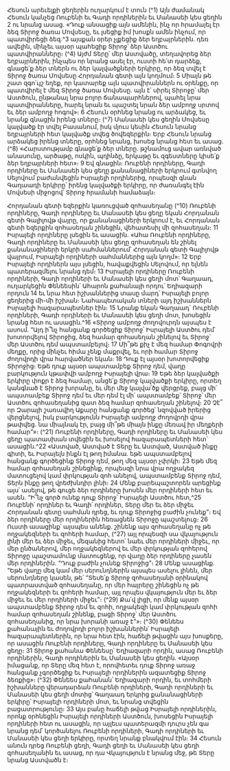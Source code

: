 
Հեսուն արեւելքի ցեղերին ուղարկում է տուն
(^1) Այն ժամանակ Հեսուն կանչեց Ռուբենի եւ Գադի որդիներին եւ Մանասեի կես ցեղին 2 ու նրանց ասաց. «Դուք
անսացիք այն ամենին, ինչ որ հրամայել էր ձեզ Տիրոջ ծառա Մովսեսը, եւ լսեցիք իմ խոսքն ամեն ինչում, որ պատվիրեցի
ձեզ.^3 այսքան օրեր չլքեցիք ձեր եղբայրներին. դեռ ավելին, մինչեւ այսօր պահեցիք Տիրոջ՝ ձեր Աստծու պատվիրանները։
(^4) Այժմ Տերը՝ մեր Աստվածը, տեղավորեց ձեր եղբայրներին, ինչպես որ նրանց ասել էր, ուստի հե՛տ դարձեք, գնացե՛ք ձեր
տներն ու ձեր կալվածքների երկիրը, որ ձեզ տվել է Տիրոջ ծառա Մովսեսը Հորդանան գետի այն կողմում։ 5 Միայն թե
շատ զգո՛ւյշ եղեք, որ կատարեք այն պատվիրաններն ու օրենքը, որ պատվիրել է մեզ Տիրոջ ծառա Մովսեսը. այն է՝ սիրել
Տիրոջը՝ մեր Աստծուն, ընթանալ նրա բոլոր ճանապարհներով, պահել նրա պատվիրանները, հարել նրան եւ պաշտել
նրան ձեր ամբողջ սրտով եւ ձեր ամբողջ հոգով»։ 6 Հեսուն օրհնեց նրանց ու արձակեց, եւ նրանք գնացին իրենց տները։
(^7) Մանասեի կես ցեղին Մովսեսը կալվածք էր տվել Բասանում, իսկ մյուս կեսին Հեսուն նրանց եղբայրների հետ
կալվածք տվեց ծովեզերքին։ Երբ Հեսուն նրանց արձակեց իրենց տները, օրհնեց նրանց, խոսեց նրանց հետ եւ ասաց.
(^8) «Հարստությամբ գնացե՛ք ձեր տները. թշնամուց ավար առնված անասունը, արծաթը, ոսկին, պղինձը, երկաթը եւ
զգեստները կիսե՛ք ձեր եղբայրների հետ»։ 9 Եվ գնացին։ Ռուբենի որդիները, Գադի որդիները եւ Մանասեի կես ցեղը
քանանացիների երկրում գտնվող Սելովում բաժանվեցին Իսրայելի որդիներից, որպեսզի գնան Գաղաադի երկիրը՝
իրենց կալվածքի երկիրը, որ ժառանգել էին Մովսեսի միջոցով՝ Տիրոջ հրամանի համաձայն։


Հորդանան գետի եզերքին կառուցված զոհասեղանը
(^10) Ռուբենի որդիները, Գադի որդիները եւ Մանասեի կես ցեղը եկան Հորդանան գետի Գալիլովթ վայրը, որ
քանանացիների երկրում է, եւ Հորդանան գետի եզերքին զոհասեղան շինեցին, վեհատեսիլ մի զոհասեղան։ 11 Իսրայելի
որդիները լսեցին եւ ասացին. «Ահա Ռուբենի որդիները, Գադի որդիները եւ Մանասեի կես ցեղը զոհասեղան են շինել
քանանացիների երկրի սահմաններում՝ Հորդանան գետի Գալիլովթ վայրում, Իսրայելի որդիների սահմաններից այն
կողմ»։ 12 Երբ Իսրայելի որդիներն այս լսեցին, հավաքվեցին Սելովում, որ ելնեն պատերազմելու նրանց դեմ։ 13 Իսրայելի
որդիները Ռուբենի որդիների, Գադի որդիների եւ Մանասեի կես ցեղի մոտ՝ Գաղաադ, ուղարկեցին Փենեեսին՝ Ահարոն
քահանայի որդու՝ Եղիազարի որդուն 14 եւ նրա հետ իշխաններից տասը մարդ՝ Իսրայելի բոլոր ցեղերից մի-մի իշխան։
Նահապետական տների այդ իշխաններն Իսրայելի հազարապետներ էին։ 15 Նրանք եկան Գաղաադ՝ Ռուբենի որդիների,
Գադի որդիների եւ Մանասեի կես ցեղի մոտ, խոսեցին նրանց հետ ու ասացին.^16 «Տիրոջ ամբողջ ժողովուրդն այսպես է
ասում. “Այդ ի՞նչ հանցանք գործեցիք Տիրոջ՝ Իսրայելի Աստծու դեմ՝ խոտորվելով Տիրոջից, ձեզ համար զոհասեղան
շինելով եւ Տիրոջ՝ մեր Աստծու դեմ ապստամբելով։ 17 Մի՞թե քիչ է մեզ համար Փոգովրի մեղքը, որից մինչեւ հիմա չենք
մաքրվել, եւ որի համար Տիրոջ ժողովրդի վրա հարվածներ եկան։ 18 Դուք էլ այսօր խոտորվեցիք Տիրոջից։ Եթե դուք այսօր
ապստամբեք Տիրոջ դեմ, վաղը բարկություն կթափվի ամբողջ Իսրայելի վրա։ 19 Եթե ձեր կալվածքի երկիրը փոքր է ձեզ
համար, անցե՛ք Տիրոջ կալվածքի երկիրը, որտեղ կանգնած է Տիրոջ խորանը, եւ մեր մեջ կալվա՛ծք վերցրեք, բայց մի՛
ապստամբեք Տիրոջ դեմ եւ մեր դեմ էլ մի՛ ապստամբեք՝ Տիրոջ՝ մեր Աստծու զոհասեղանից զատ ձեզ համար զոհասեղան
շինելով։ 20 Չէ՞ որ Զարայի շառավիղ Աքարը հանցանք գործեց՝ նզովված իրերից վերցնելով, իսկ բարկությունն Իսրայելի
ամբողջ ժողովրդի վրա թափվեց. նա միայնակ էր, բայց մի՞թե միայն ինքը մեռավ իր մեղքերի համար”»։
(^21) Ռուբենի որդիները, Գադի որդիները եւ Մանասեի կես ցեղը պատասխան տվեցին եւ խոսելով հազարապետների
հետ՝ ասացին.^22 «Աստված, Աստված է Տերը եւ Աստված, Աստված ինքը գիտի, եւ Իսրայելն ինքն էլ թող իմանա. եթե
ապստամբելով հանցանք գործեցինք Տիրոջ դեմ, թող մեզ այսօր չփրկի։ 23 Եթե մեզ համար զոհասեղան շինեցինք,
որպեսզի նրա վրա ողջակեզ մատուցելով կամ փրկության զոհ անելով, ապստամբենք Տիրոջ դեմ, Տերն ինքը թող
վրեժխնդիր լինի։ 24 Մենք բարեպաշտորեն արեցինք այս՝ ասելով, թե գուցե ձեր որդիները խոսեն մեր որդիների հետ եւ
ասեն. “Ի՞նչ գործ ունեք դուք Տիրոջ՝ Իսրայելի Աստծու հետ,^25 Ռուբենի՛ որդիներ եւ Գադի՛ որդիներ, Տերը մեր եւ ձեր
միջեւ Հորդանան գետը սահման դրեց, եւ դուք Տիրոջից բաժին չունեք”։ Եվ ձեր որդիները մեր որդիներին հեռացնեն
Տիրոջը պաշտելուց։ 26 Ուստի ասացինք՝ այսպես անենք. շինենք այս զոհասեղանը ոչ թե ողջակեզների եւ զոհերի համար,
(^27) այլ որպեսզի սա վկայություն լինի մեր եւ ձեր միջեւ, մեզանից հետո՝ նաեւ մեր որդիների միջեւ, որ մեր ընծաներով, մեր
ողջակեզներով եւ մեր փրկության զոհերով Տիրոջը պաշտամունք մատուցենք, որ վաղը ձեր որդիները չասեն մեր
որդիներին. “Դուք բաժին չունեք Տիրոջից”։ 28 Մենք ասացինք. “Եթե վաղը մեզ կամ մեր սերունդներին այսպես ասելու
լինեն, մեր սերունդները կասեն, թե՝ “Տեսե՛ք Տիրոջ զոհասեղանի օրինակով պատրաստված զոհասեղանը, որ մեր
հայրերը շինեցին ոչ թե ողջակեզների եւ զոհերի համար, այլ որպես վկայություն մեր եւ ձեր միջեւ եւ մեր որդիների միջեւ”։
(^29) Քա՛վ լիցի, որ մենք այսօր ապստամբենք Տիրոջ դեմ եւ զոհի, ողջակեզի կամ փրկության զոհի համար զոհասեղան
շինենք, բացի Տիրոջ՝ մեր Աստծու զոհասեղանից, որ նրա խորանի առաջ է”»։
(^30) Փենեես քահանային եւ ժողովրդի բոլոր իշխաններին՝ Իսրայելի հազարապետներին, որ նրա հետ էին, հաճելի
թվացին այս խոսքերը, որ ասացին Ռուբենի որդիները, Գադի որդիները եւ Մանասեի կես ցեղը։ 31 Տիրոջ քահանա
Փենեեսը՝ Եղիազարի որդին, ասաց Ռուբենի որդիներին, Գադի որդիներին եւ Մանասեի կես ցեղին. «Այսօր իմացանք,
որ Տերը մեզ հետ է, որովհետեւ դուք Տիրոջ առաջ հանցանք չգործեցիք եւ Իսրայելի որդիներին ազատեցիք Տիրոջ
ձեռքից»։
(^32) Փենեես քահանան՝ Եղիազարի որդին, եւ տոհմերի իշխանները վերադարձան Ռուբենի որդիների, Գադի որդիների
եւ Մանասեի կես ցեղի մոտից՝ Գաղաադ երկրից քանանացիների երկիրը՝ Իսրայելի որդիների մոտ, եւ նրանց տվեցին
բացատրությունը։ 33 Այս բանը հաճելի թվաց Իսրայելի որդիներին, որոնք օրհնեցին Իսրայելի որդիների Աստծուն,
խոսեցին Իսրայելի որդիների հետ ու ասացին, որ այլեւս պատերազմի դուրս չեն գա նրանց դեմ՝ կործանելու Ռուբենի
որդիների, Գադի որդիների եւ Մանասեի կես ցեղի երկիրը, որտեղ նրանք բնակվում էին։ 34 Հեսուն անուն դրեց Ռուբենի
ցեղի, Գադի ցեղի եւ Մանասեի կես ցեղի զոհասեղանին եւ ասաց, որ դա Վկայություն է նրանց մեջ, թե Տերը նրանց
Աստվածն է։
